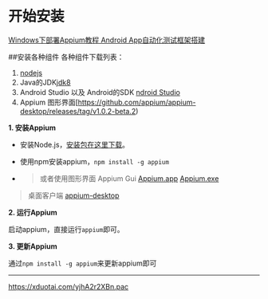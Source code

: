 
# 开始安装

[Windows下部署Appium教程 Android App自动化测试框架搭建](https://my.oschina.net/outcat/blog/491529)

##安装各种组件
各种组件下载列表：

1. [nodejs](https://nodejs.org/download/)
2. Java的JDK[jdk8](http://www.oracle.com/technetwork/java/javase/downloads/jdk8-downloads-2133151.html)
3. Android Studio 以及 Android的SDK [ndroid Studio](https://developer.android.com/studio/install.html)
4. Appium 图形界面[https://github.com/appium/appium-desktop/releases/tag/v1.0.2-beta.2)

**1. 安装Appium**

* 安装Node.js，[安装包在这里下载](https://www.npmjs.com/get-npm?utm_source=house&utm_medium=homepage&utm_campaign=free%20orgs&utm_term=Install%20npm)。

* 使用npm安装appium，`npm install -g appium`

* >或者使用图形界面 Appium Gui
[Appium.app](https://github.com/appium/appium-dot-app)
[Appium.exe](https://github.com/appium/appium-dot-exe)<br>
>桌面客户端 [appium-desktop](https://github.com/appium/appium-desktop/releases/tag/v1.0.2-beta.2)

**2. 运行Appium**

启动appium，直接运行`appium`即可。

**3. 更新Appium**

通过`npm install -g appium`来更新appium即可



********

https://xduotai.com/yjhA2r2XBn.pac

















